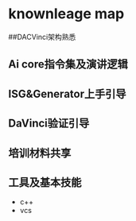 # knownleage map

##DACVinci架构熟悉

## Ai core指令集及演讲逻辑

## ISG&Generator上手引导

## DaVinci验证引导

## 培训材料共享

## 工具及基本技能
- c++
- vcs
